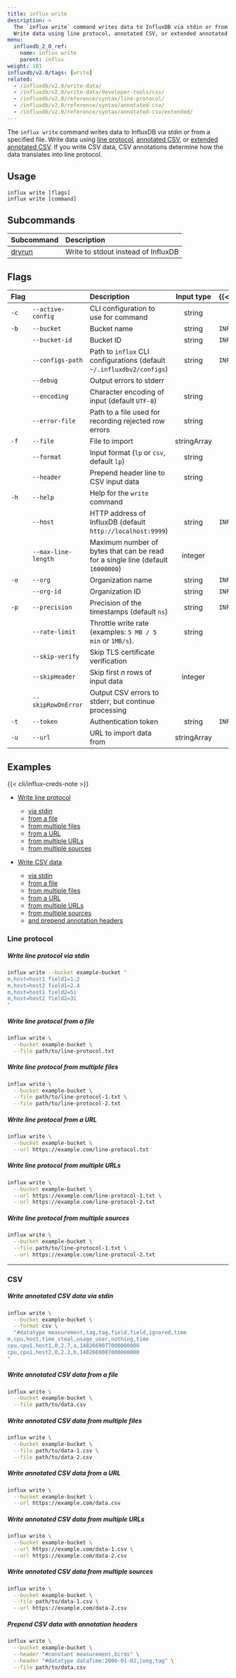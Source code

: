 ```yaml
---
title: influx write
description: >
  The `influx write` command writes data to InfluxDB via stdin or from a specified file.
  Write data using line protocol, annotated CSV, or extended annotated CSV.
menu:
  influxdb_2_0_ref:
    name: influx write
    parent: influx
weight: 101
influxdb/v2.0/tags: [write]
related:
  - /influxdb/v2.0/write-data/
  - /influxdb/v2.0/write-data/developer-tools/csv/
  - /influxdb/v2.0/reference/syntax/line-protocol/
  - /influxdb/v2.0/reference/syntax/annotated-csv/
  - /influxdb/v2.0/reference/syntax/annotated-csv/extended/
---
```


The `influx write` command writes data to InfluxDB via stdin or from a specified file.
Write data using [line protocol](/influxdb/v2.0/reference/syntax/line-protocol),
[annotated CSV](/influxdb/v2.0/reference/syntax/annotated-csv), or
[extended annotated CSV](/influxdb/v2.0/reference/syntax/annotated-csv/extended/).
If you write CSV data, CSV annotations determine how the data translates into line protocol.

## Usage
```
influx write [flags]
influx write [command]
```

## Subcommands
| Subcommand                                                 | Description                         |
|:----------                                                 |:-----------                         |
| [dryrun](/influxdb/v2.0/reference/cli/influx/write/dryrun) | Write to stdout instead of InfluxDB |

## Flags
| Flag |                     | Description                                                                     | Input type  | {{< cli/mapped >}}    |
|:-----|:--------------------|:--------------------------------------------------------------------------------|:----------: |:----------------------|
| `-c` | `--active-config`   | CLI configuration to use for command                                            | string      |                       |
| `-b` | `--bucket`          | Bucket name                                                                     | string      | `INFLUX_BUCKET_NAME`  |
|      | `--bucket-id`       | Bucket ID                                                                       | string      | `INFLUX_BUCKET_ID`    |
|      | `--configs-path`    | Path to `influx` CLI configurations (default `~/.influxdbv2/configs`)           | string      | `INFLUX_CONFIGS_PATH` |
|      | `--debug`           | Output errors to stderr                                                         |             |                       |
|      | `--encoding`        | Character encoding of input (default `UTF-8`)                                   | string      |                       |
|      | `--error-file`      | Path to a file used for recording rejected row errors                           | string      |                       |
| `-f` | `--file`            | File to import                                                                  | stringArray |                       |
|      | `--format`          | Input format (`lp` or `csv`, default `lp`)                                      | string      |                       |
|      | `--header`          | Prepend header line to CSV input data                                           | string      |                       |
| `-h` | `--help`            | Help for the `write` command                                                    |             |                       |
|      | `--host`            | HTTP address of InfluxDB (default `http://localhost:9999`)                      | string      | `INFLUX_HOST`         |
|      | `--max-line-length` | Maximum number of bytes that can be read for a single line (default `16000000`) | integer     |                       |
| `-o` | `--org`             | Organization name                                                               | string      | `INFLUX_ORG`          |
|      | `--org-id`          | Organization ID                                                                 | string      | `INFLUX_ORG_ID`       |
| `-p` | `--precision`       | Precision of the timestamps (default `ns`)                                      | string      | `INFLUX_PRECISION`    |
|      | `--rate-limit`      | Throttle write rate (examples: `5 MB / 5 min` or `1MB/s`).                      | string      |                       |
|      | `--skip-verify`     | Skip TLS certificate verification                                               |             |                       |
|      | `--skipHeader`      | Skip first *n* rows of input data                                               | integer     |                       |
|      | `--skipRowOnError`  | Output CSV errors to stderr, but continue processing                            |             |                       |
| `-t` | `--token`           | Authentication token                                                            | string      | `INFLUX_TOKEN`        |
| `-u` | `--url`             | URL to import data from                                                         | stringArray |                       |

## Examples

{{< cli/influx-creds-note >}}

- [Write line protocol](#line-protocol)
  - [via stdin](#write-line-protocol-via-stdin)
  - [from a file](#write-line-protocol-from-a-file)
  - [from multiple files](#write-line-protocol-from-multiple-files)
  - [from a URL](#write-line-protocol-from-a-url)
  - [from multiple URLs](#write-line-protocol-from-multiple-urls)
  - [from multiple sources](#write-line-protocol-from-multiple-sources)

- [Write CSV data](#csv)
  - [via stdin](#write-annotated-csv-data-via-stdin)
  - [from a file](#write-annotated-csv-data-from-a-file)
  - [from multiple files](#write-annotated-csv-data-from-multiple-files)
  - [from a URL](#write-annotated-csv-data-from-a-url)
  - [from multiple URLs](#write-annotated-csv-data-from-multiple-urls)
  - [from multiple sources](#write-annotated-csv-data-from-multiple-sources)
  - [and prepend annotation headers](#prepend-csv-data-with-annotation-headers)


### Line protocol

##### Write line protocol via stdin
```sh
influx write --bucket example-bucket "
m,host=host1 field1=1.2
m,host=host2 field1=2.4
m,host=host1 field2=5i
m,host=host2 field2=3i
"
```

##### Write line protocol from a file
```sh
influx write \
  --bucket example-bucket \
  --file path/to/line-protocol.txt
```

##### Write line protocol from multiple files
```sh
influx write \
  --bucket example-bucket \
  --file path/to/line-protocol-1.txt \
  --file path/to/line-protocol-2.txt
```

##### Write line protocol from a URL
```sh
influx write \
  --bucket example-bucket \
  --url https://example.com/line-protocol.txt
```

##### Write line protocol from multiple URLs
```sh
influx write \
  --bucket example-bucket \
  --url https://example.com/line-protocol-1.txt \
  --url https://example.com/line-protocol-2.txt
```

##### Write line protocol from multiple sources
```sh
influx write \
  --bucket example-bucket \
  --file path/to/line-protocol-1.txt \
  --url https://example.com/line-protocol-2.txt
```

---

### CSV

##### Write annotated CSV data via stdin
```sh
influx write \
  --bucket example-bucket \
  --format csv \
  "#datatype measurement,tag,tag,field,field,ignored,time
m,cpu,host,time_steal,usage_user,nothing,time
cpu,cpu1,host1,0,2.7,a,1482669077000000000
cpu,cpu1,host2,0,2.2,b,1482669087000000000
"
```

##### Write annotated CSV data from a file
```sh
influx write \
  --bucket example-bucket \
  --file path/to/data.csv
```

##### Write annotated CSV data from multiple files
```sh
influx write \
  --bucket example-bucket \
  --file path/to/data-1.csv \
  --file path/to/data-2.csv
```

##### Write annotated CSV data from a URL
```sh
influx write \
  --bucket example-bucket \
  --url https://example.com/data.csv
```

##### Write annotated CSV data from multiple URLs
```sh
influx write \
  --bucket example-bucket \
  --url https://example.com/data-1.csv \
  --url https://example.com/data-2.csv
```

##### Write annotated CSV data from multiple sources
```sh
influx write \
  --bucket example-bucket \
  --file path/to/data-1.csv \
  --url https://example.com/data-2.csv
```

##### Prepend CSV data with annotation headers
```sh
influx write \
  --bucket example-bucket \
  --header "#constant measurement,birds" \
  --header "#datatype dataTime:2006-01-02,long,tag" \
  --file path/to/data.csv
```


